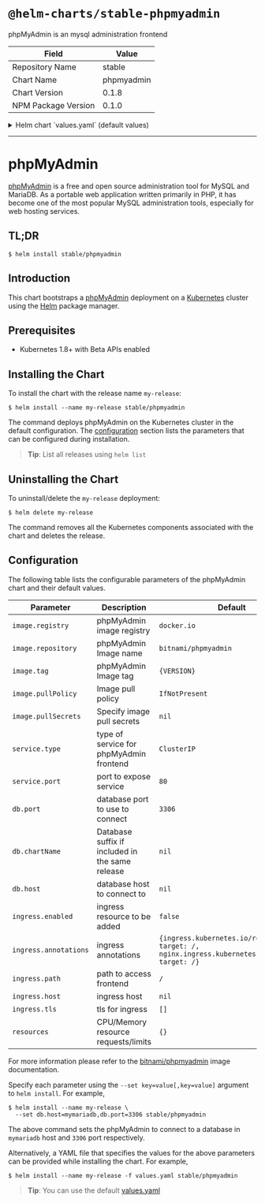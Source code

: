 # `@helm-charts/stable-phpmyadmin`

phpMyAdmin is an mysql administration frontend

| Field               | Value      |
| ------------------- | ---------- |
| Repository Name     | stable     |
| Chart Name          | phpmyadmin |
| Chart Version       | 0.1.8      |
| NPM Package Version | 0.1.0      |

<details>

<summary>Helm chart `values.yaml` (default values)</summary>

```yaml
## Bitnami WordPress image version
## ref: https://hub.docker.com/r/bitnami/phpmyadmin/tags/
##
image:
  registry: docker.io
  repository: bitnami/phpmyadmin
  tag: 4.8.2-debian-9
  ## Specify a imagePullPolicy
  pullPolicy: IfNotPresent
  ## Optionally specify an array of imagePullSecrets.
  ## Secrets must be manually created in the namespace.
  ## ref: https://kubernetes.io/docs/tasks/configure-pod-container/pull-image-private-registry/
  ##
  # pullSecrets:
  #   - myRegistrKeySecretName

## User of the application
## ref: https://github.com/bitnami/bitnami-docker-phpmyadmin#environment-variables
##
service:
  type: ClusterIP
  port: 80

db:
  ## using default mysql port explicitly
  port: 3306
  ## if you are deploying it as part of a release, and the db is also in the release
  ## you can pass a suffix that will be used to find the DB in releasename-dbSuffix
  ## please note that this setting precedes dbHost
  # chartName: mariadb
  # host: foo

ingress:
  enabled: false
  annotations:
    ingress.kubernetes.io/rewrite-target: /
    nginx.ingress.kubernetes.io/rewrite-target: /
    # kubernetes.io/ingress.class: nginx
    # kubernetes.io/tls-acme: "true"
  ## path you want to map the phpmyadmin interface to
  path: /
  # host: foo
  tls: []
  #  - secretName: chart-example-tls
  #    hosts:
  #      - chart-example.local

## Enable liveness and readiness probes
probesEnabled: true

resources:
  {}
  # We usually recommend not to specify default resources and to leave this as a conscious
  # choice for the user. This also increases chances charts run on environments with little
  # resources, such as Minikube. If you do want to specify resources, uncomment the following
  # lines, adjust them as necessary, and remove the curly braces after 'resources:'.
  # limits:
  #  cpu: 100m
  #  memory: 128Mi
  # requests:
  #  cpu: 100m
  #  memory: 128Mi
```

</details>

---

# phpMyAdmin

[phpMyAdmin](https://www.phpmyadmin.net/) is a free and open source administration tool for MySQL and MariaDB. As a portable web application written primarily in PHP, it has become one of the most popular MySQL administration tools, especially for web hosting services.

## TL;DR

```console
$ helm install stable/phpmyadmin
```

## Introduction

This chart bootstraps a [phpMyAdmin](https://github.com/bitnami/bitnami-docker-phpmyadmin) deployment on a [Kubernetes](http://kubernetes.io) cluster using the [Helm](https://helm.sh) package manager.

## Prerequisites

- Kubernetes 1.8+ with Beta APIs enabled

## Installing the Chart

To install the chart with the release name `my-release`:

```console
$ helm install --name my-release stable/phpmyadmin
```

The command deploys phpMyAdmin on the Kubernetes cluster in the default configuration. The [configuration](#configuration) section lists the parameters that can be configured during installation.

> **Tip**: List all releases using `helm list`

## Uninstalling the Chart

To uninstall/delete the `my-release` deployment:

```console
$ helm delete my-release
```

The command removes all the Kubernetes components associated with the chart and deletes the release.

## Configuration

The following table lists the configurable parameters of the phpMyAdmin chart and their default values.

| Parameter             | Description                                     | Default                                                                                    |
| --------------------- | ----------------------------------------------- | ------------------------------------------------------------------------------------------ |
| `image.registry`      | phpMyAdmin image registry                       | `docker.io`                                                                                |
| `image.repository`    | phpMyAdmin Image name                           | `bitnami/phpmyadmin`                                                                       |
| `image.tag`           | phpMyAdmin Image tag                            | `{VERSION}`                                                                                |
| `image.pullPolicy`    | Image pull policy                               | `IfNotPresent`                                                                             |
| `image.pullSecrets`   | Specify image pull secrets                      | `nil`                                                                                      |
| `service.type`        | type of service for phpMyAdmin frontend         | `ClusterIP`                                                                                |
| `service.port`        | port to expose service                          | `80`                                                                                       |
| `db.port`             | database port to use to connect                 | `3306`                                                                                     |
| `db.chartName`        | Database suffix if included in the same release | `nil`                                                                                      |
| `db.host`             | database host to connect to                     | `nil`                                                                                      |
| `ingress.enabled`     | ingress resource to be added                    | `false`                                                                                    |
| `ingress.annotations` | ingress annotations                             | `{ingress.kubernetes.io/rewrite-target: /, nginx.ingress.kubernetes.io/rewrite-target: /}` |
| `ingress.path`        | path to access frontend                         | `/`                                                                                        |
| `ingress.host`        | ingress host                                    | `nil`                                                                                      |
| `ingress.tls`         | tls for ingress                                 | `[]`                                                                                       |
| `resources`           | CPU/Memory resource requests/limits             | `{}`                                                                                       |

For more information please refer to the [bitnami/phpmyadmin](http://github.com/bitnami/bitnami-docker-Phpmyadmin) image documentation.

Specify each parameter using the `--set key=value[,key=value]` argument to `helm install`. For example,

```console
$ helm install --name my-release \
  --set db.host=mymariadb,db.port=3306 stable/phpmyadmin
```

The above command sets the phpMyAdmin to connect to a database in `mymariadb` host and `3306` port respectively.

Alternatively, a YAML file that specifies the values for the above parameters can be provided while installing the chart. For example,

```console
$ helm install --name my-release -f values.yaml stable/phpmyadmin
```

> **Tip**: You can use the default [values.yaml](values.yaml)
